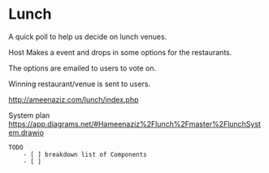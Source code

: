 # Lunch

A quick poll to help us decide on lunch venues.

Host Makes a event and drops in some options for the restaurants.

The options are emailed to users to vote on.

Winning restaurant/venue is sent to users.

http://ameenaziz.com/lunch/index.php

System plan
https://app.diagrams.net/#Hameenaziz%2Flunch%2Fmaster%2FlunchSystem.drawio

    TODO
        - [ ] breakdown list of Components
        - [ ]
